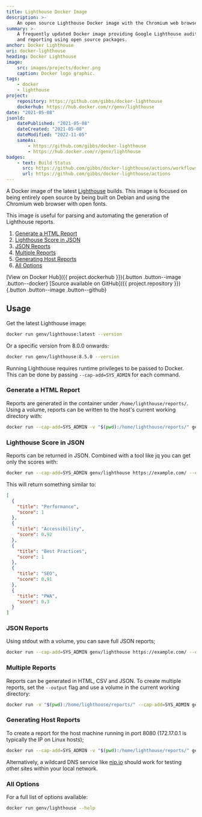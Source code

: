 ```yaml
---
title: Lighthouse Docker Image
description: >-
    An open source Lighthouse Docker image with the Chromium web browser.
summary: >-
    A frequently updated Docker image providing Google Lighthouse audits 
    and reporting using open source packages.
anchor: Docker Lighthouse
uri: docker-lighthouse
heading: Docker Lighthouse
image:
    src: images/projects/docker.png
    caption: Docker logo graphic.
tags:
    - docker
    - lighthouse
project:
    repository: https://github.com/gibbs/docker-lighthouse
    dockerhub: https://hub.docker.com/r/genv/lighthouse
date: "2021-05-08"
jsonld:
    datePublished: "2021-05-08"
    dateCreated: "2021-05-08"
    dateModified: "2022-11-05"
    sameAs:
        - https://github.com/gibbs/docker-lighthouse
        - https://hub.docker.com/r/genv/lighthouse
badges:
    - text: Build Status
      src: https://github.com/gibbs/docker-lighthouse/actions/workflows/build.yml/badge.svg
      url: https://github.com/gibbs/docker-lighthouse/actions
---
```


A Docker image of the latest 
[Lighthouse][lighthouse] builds. This 
image is focused on being entirely open source by being built on Debian and 
using the Chromium web browser with open fonts.

This image is useful for parsing and automating the generation of Lighthouse 
reports.

1. [Generate a HTML Report](#goto-generate-a-html-report)
2. [Lighthouse Score in JSON](#goto-lighthouse-score-in-json)
3. [JSON Reports](#goto-json-reports)
4. [Multiple Reports](#goto-multiple-reports)
5. [Generating Host Reports](#goto-generating-host-reports)
6. [All Options](#goto-all-options)

[View on Docker Hub]({{ project.dockerhub }}){.button .button--image .button--docker}
[Source available on GitHub]({{ project.repository }}){.button .button--image .button--github}

## Usage

Get the latest Lighthouse image:

```bash
docker run genv/lighthouse:latest --version
```

Or a specific version from 8.0.0 onwards:

```bash
docker run genv/lighthouse:8.5.0 --version
```

Running Lighthouse requires runtime privileges to be passed to Docker. This can
be done by passing `--cap-add=SYS_ADMIN` for each command.

### Generate a HTML Report

Reports are generated in the container under `/home/lighthouse/reports/`. Using
a volume, reports can be written to the host's current working directory with:

```bash
docker run --cap-add=SYS_ADMIN -v "$(pwd):/home/lighthouse/reports/" genv/lighthouse:latest https://example.com/
```

### Lighthouse Score in JSON

Reports can be returned in JSON. Combined with a tool like jq you can get only
the scores with:

```bash
docker run --cap-add=SYS_ADMIN genv/lighthouse https://example.com/ --output=json | jq "[.categories[] | {title: .title, score: .score }]"
```

This will return something similar to:

```json
[
  {
    "title": "Performance",
    "score": 1
  },
  {
    "title": "Accessibility",
    "score": 0.92
  },
  {
    "title": "Best Practices",
    "score": 1
  },
  {
    "title": "SEO",
    "score": 0.91
  },
  {
    "title": "PWA",
    "score": 0.3
  }
]
```

### JSON Reports

Using stdout with a volume, you can save full JSON reports;

```bash
docker run --cap-add=SYS_ADMIN genv/lighthouse https://example.com/ --output=json --output-path=stdout > $(date +%s)_report.json
```

### Multiple Reports

Reports can be generated in HTML, CSV and JSON. To create multiple reports,
set the `--output` flag and use a volume in the current working directory:

```bash
docker run -v "$(pwd):/home/lighthouse/reports/" --cap-add=SYS_ADMIN genv/lighthouse https://example.com/ --output=csv,json,html
```

### Generating Host Reports

To create a report for the host machine running in port 8080 (172.17.0.1 is 
typically the IP on Linux hosts);

```bash
docker run --cap-add=SYS_ADMIN -v "$(pwd):/home/lighthouse/reports/" genv/lighthouse:latest http://172.17.0.1:8080/
```

Alternatively, a wildcard DNS service like [nip.io][nip.io] should work
for testing other sites within your local network.

### All Options

For a full list of options available:

```bash
docker run genv/lighthouse --help
```

[lighthouse]: <https://developer.chrome.com/docs/lighthouse/overview/> "Lighthouse overview"
[nip.io]: <https://nip.io/> "Wildcard DNS provider"
